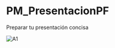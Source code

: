 # PM_PresentacionPF
Preparar tu presentación concisa

![A1](https://user-images.githubusercontent.com/104856701/226232208-77bcc303-223d-43c1-9deb-a483ec53c5bb.png)
